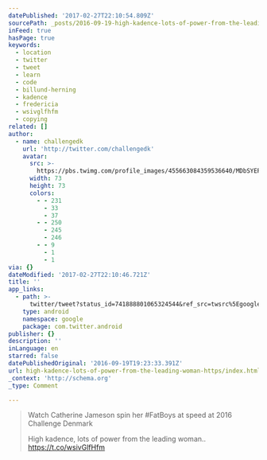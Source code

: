 ```yaml
---
datePublished: '2017-02-27T22:10:54.809Z'
sourcePath: _posts/2016-09-19-high-kadence-lots-of-power-from-the-leading-woman-https.md
inFeed: true
hasPage: true
keywords:
  - location
  - twitter
  - tweet
  - learn
  - code
  - billund-herning
  - kadence
  - fredericia
  - wsivglfhfm
  - copying
related: []
author:
  - name: challengedk
    url: 'http://twitter.com/challengedk'
    avatar:
      src: >-
        https://pbs.twimg.com/profile_images/455663084359536640/MDbSYEPE_bigger.png
      width: 73
      height: 73
      colors:
        - - 231
          - 33
          - 37
        - - 250
          - 245
          - 246
        - - 9
          - 1
          - 1
via: {}
dateModified: '2017-02-27T22:10:46.721Z'
title: ''
app_links:
  - path: >-
      twitter/tweet?status_id=741888801065324544&ref_src=twsrc%5Egoogle%7Ctwcamp%5Eandroidseo%7Ctwgr%5Estatus%7Ctwterm%5E741888801065324544
    type: android
    namespace: google
    package: com.twitter.android
publisher: {}
description: ''
inLanguage: en
starred: false
datePublishedOriginal: '2016-09-19T19:23:33.391Z'
url: high-kadence-lots-of-power-from-the-leading-woman-https/index.html
_context: 'http://schema.org'
_type: Comment

---
```

> Watch Catherine Jameson spin her \#FatBoys at speed at 2016 Challenge Denmark
> 
> High kadence, lots of power from the leading woman.. https://t.co/wsivGlfHfm